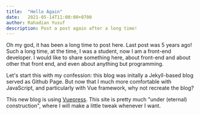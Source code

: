 ```yaml
---
title:  "Hello Again"
date:   2021-05-14T11:00:00+0700
author: Rahadian Yusuf
description: Post a post again after a long time!
---
```


Oh my god, it has been a long time to post here. Last post was 5 years ago!
Such a long time, at the time, I was a student, now I am a front-end developer.
I would like to share something here, about front-end and about other that front end,
and even about anything but programming.

<!-- more -->

Let's start this with my confession: this blog was initally a Jekyll-based blog
served as Github Page. But now that I much more comfortable with JavaScript,
and particularly with Vue framework, why not recreate the blog?

This new blog is using [Vuepress](https://vuepress.vuejs.org/). This site is pretty much
"under (eternal) construction", where I will make a little tweak whenever I want.
